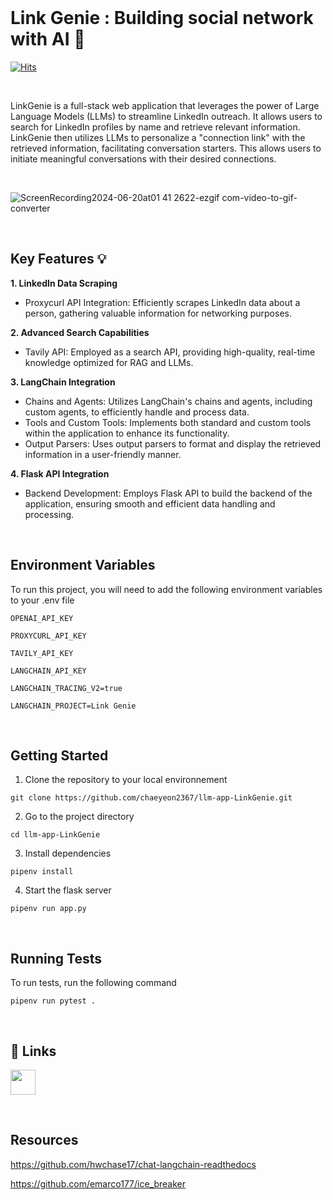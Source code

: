 <br>

# Link Genie : Building social network with AI 👬

[![Hits](https://hits.seeyoufarm.com/api/count/incr/badge.svg?url=https%3A%2F%2Fgithub.com%2Fchaeyeon2367%2Fllm-app-LinkGenie&count_bg=%2379C83D&title_bg=%23555555&icon=&icon_color=%23E7E7E7&title=hits&edge_flat=false)](https://hits.seeyoufarm.com)

<br>

LinkGenie is a full-stack web application that leverages the power of Large Language Models (LLMs) to streamline LinkedIn outreach. It allows users to search for LinkedIn profiles by name and retrieve relevant information. LinkGenie then utilizes LLMs to personalize a "connection link" with the retrieved information, facilitating conversation starters. This allows users to initiate meaningful conversations with their desired connections.

<br>

![ScreenRecording2024-06-20at01 41 2622-ezgif com-video-to-gif-converter](https://github.com/chaeyeon2367/llm-app-DocumentationAssistant/assets/63314860/c7b9f621-9c6d-4dfe-a5c0-c30bcc1ce351)

<br>

## Key Features 💡

**1. LinkedIn Data Scraping**
  - Proxycurl API Integration: Efficiently scrapes LinkedIn data about a person, gathering valuable information for networking purposes.
    
**2. Advanced Search Capabilities**
  - Tavily API: Employed as a search API, providing high-quality, real-time knowledge optimized for RAG and LLMs.
    
**3. LangChain Integration**
  - Chains and Agents: Utilizes LangChain's chains and agents, including custom agents, to efficiently handle and process data.
  - Tools and Custom Tools: Implements both standard and custom tools within the application to enhance its functionality.
  - Output Parsers: Uses output parsers to format and display the retrieved information in a user-friendly manner.
    
**4. Flask API Integration**
  - Backend Development: Employs Flask API to build the backend of the application, ensuring smooth and efficient data handling and processing.

<br>

## Environment Variables

To run this project, you will need to add the following environment variables to your .env file

`OPENAI_API_KEY`
<br>

`PROXYCURL_API_KEY`
<br>

`TAVILY_API_KEY` 
<br>

`LANGCHAIN_API_KEY` 
<br>

`LANGCHAIN_TRACING_V2=true` 
<br>

`LANGCHAIN_PROJECT=Link Genie` 
<br>

<br>

## Getting Started

1. Clone the repository to your local environnement
   
  ```
  git clone https://github.com/chaeyeon2367/llm-app-LinkGenie.git
  ```

2. Go to the project directory
   
  ```
  cd llm-app-LinkGenie
  ```

3. Install dependencies

  ```
  pipenv install
  ```

4. Start the flask server

  ```
  pipenv run app.py
  ```

<br>

## Running Tests

To run tests, run the following command

  ```
  pipenv run pytest .
  ```

<br>

## 🔗 Links 

<a href="https://www.linkedin.com/in/chaeyeonshim0930/" target="_blank"><img src="https://github.com/chaeyeon2367/llm-app-DocumentationAssistant/assets/63314860/1e8d7a85-e9da-4240-a318-143183d10fe8" width="40" height="40"></a>

<br>

## Resources

https://github.com/hwchase17/chat-langchain-readthedocs

https://github.com/emarco177/ice_breaker

